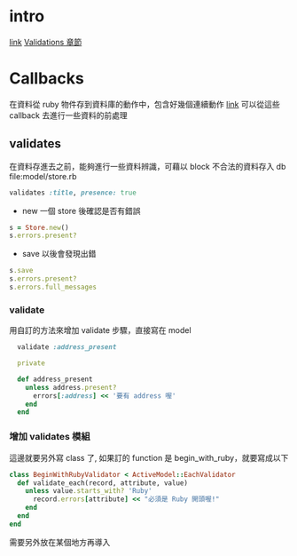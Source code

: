 # intro
[link](https://railsbook.tw/chapters/19-model-validation-and-callback.html)
[Validations 章節](http://guides.rubyonrails.org/active_record_validations.html)

# Callbacks
在資料從 ruby 物件存到資料庫的動作中，包含好幾個連續動作
[link](https://railsbook.tw/images/chapter19/model-lifecycle.png)
可以從這些 callback 去進行一些資料的前處理

## validates
在資料存進去之前，能夠進行一些資料辨識，可藉以 block 不合法的資料存入 db
file:model/store.rb
```ruby
validates :title, presence: true
```
- new 一個 store 後確認是否有錯誤
```ruby
s = Store.new()
s.errors.present?
```
- save 以後會發現出錯
```ruby
s.save
s.errors.present?
s.errors.full_messages
```
### validate
用自訂的方法來增加 validate 步驟，直接寫在 model
```ruby
  validate :address_present 

  private

  def address_present
    unless address.present?
      errors[:address] << '要有 address 喔'
    end
  end
```
### 增加 validates 模組
這邊就要另外寫 class 了, 如果訂的 function 是 begin_with_ruby，就要寫成以下
```ruby
class BeginWithRubyValidator < ActiveModel::EachValidator
  def validate_each(record, attribute, value)
    unless value.starts_with? 'Ruby'
      record.errors[attribute] << "必須是 Ruby 開頭喔!"
    end
  end
end
```
需要另外放在某個地方再導入